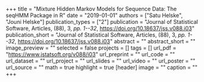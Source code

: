 +++
title = "Mixture Hidden Markov Models for Sequence Data: The seqHMM Package in R"
date = "2019-01-01"
authors = ["Satu Helske", "Jouni Helske"]
publication_types = ["2"]
publication = "Journal of Statistical Software, Articles, (88), 3, _pp. 1--32_, https://doi.org/10.18637/jss.v088.i03"
publication_short = "Journal of Statistical Software, Articles, (88), 3, _pp. 1--32_, https://doi.org/10.18637/jss.v088.i03"
abstract = ""
abstract_short = ""
image_preview = ""
selected = false
projects = []
tags = []
url_pdf = "https://www.jstatsoft.org/v088/i03"
url_preprint = ""
url_code = ""
url_dataset = ""
url_project = ""
url_slides = ""
url_video = ""
url_poster = ""
url_source = ""
math = true
highlight = true
[header]
image = ""
caption = ""
+++

